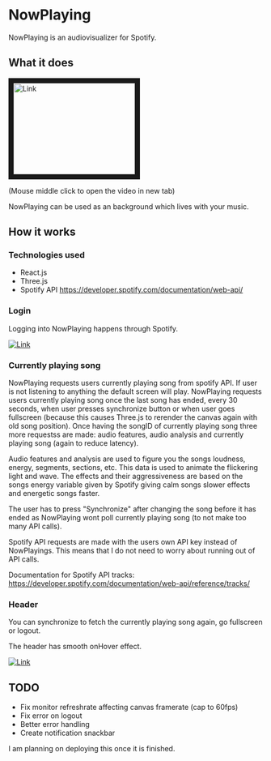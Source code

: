 # NowPlaying

NowPlaying is an audiovisualizer for Spotify.

## What it does

<a href="http://www.youtube.com/watch?feature=player_embedded&v=yOU-b0THmAc
" target="_blank"><img src="http://img.youtube.com/vi/yOU-b0THmAc/0.jpg" 
alt="Link" width="240" height="180" border="10" /></a>

(Mouse middle click to open the video in new tab)

NowPlaying can be used as an background which lives with your music.

## How it works

### Technologies used

* React.js
* Three.js
* Spotify API https://developer.spotify.com/documentation/web-api/

### Login

Logging into NowPlaying happens through Spotify.

[![Link](https://i.imgur.com/Cq9V9CE.jpgF)](https://i.imgur.com/Cq9V9CE.jpg)

### Currently playing song

NowPlaying requests users currently playing song from spotify API.
If user is not listening to anything the default screen will play.
NowPlaying requests users currently playing song once the last song has ended, every 30 seconds, when user presses synchronize button or when user goes fullscreen (because this causes Three.js to rerender the canvas again with old song position).
Once having the songID of currently playing song three more requestss are made: audio features, audio analysis and currently playing song (again to reduce latency).

Audio features and analysis are used to figure you the songs loudness, energy, segments, sections, etc.
This data is used to animate the flickering light and wave.
The effects and their aggressiveness are based on the songs energy variable given by Spotify giving calm songs slower effects and energetic songs faster. 

The user has to press "Synchronize" after changing the song before it has ended as NowPlaying wont poll currently playing song (to not make too many API calls).

Spotify API requests are made with the users own API key instead of NowPlayings. This means that I do not need to worry about running out of API calls.

Documentation for Spotify API tracks: https://developer.spotify.com/documentation/web-api/reference/tracks/

### Header

You can synchronize to fetch the currently playing song again, go fullscreen or logout.

The header has smooth onHover effect.

[![Link](https://s2.gifyu.com/images/ezgif.com-gif-maker-44f61063b3a727b08.gif)](https://s2.gifyu.com/images/ezgif.com-gif-maker-44f61063b3a727b08.gif)

## TODO

* Fix monitor refreshrate affecting canvas framerate (cap to 60fps)
* Fix error on logout
* Better error handling
* Create notification snackbar

I am planning on deploying this once it is finished.
